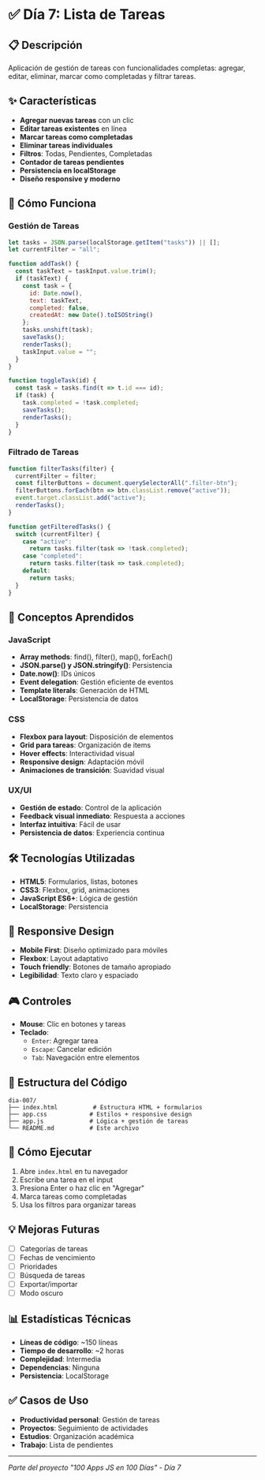 # ✅ Día 7: Lista de Tareas

## 📋 Descripción
Aplicación de gestión de tareas con funcionalidades completas: agregar, editar, eliminar, marcar como completadas y filtrar tareas.

## ✨ Características
- **Agregar nuevas tareas** con un clic
- **Editar tareas existentes** en línea
- **Marcar tareas como completadas**
- **Eliminar tareas individuales**
- **Filtros**: Todas, Pendientes, Completadas
- **Contador de tareas pendientes**
- **Persistencia en localStorage**
- **Diseño responsive y moderno**

## 🚀 Cómo Funciona

### Gestión de Tareas
```javascript
let tasks = JSON.parse(localStorage.getItem("tasks")) || [];
let currentFilter = "all";

function addTask() {
  const taskText = taskInput.value.trim();
  if (taskText) {
    const task = {
      id: Date.now(),
      text: taskText,
      completed: false,
      createdAt: new Date().toISOString()
    };
    tasks.unshift(task);
    saveTasks();
    renderTasks();
    taskInput.value = "";
  }
}

function toggleTask(id) {
  const task = tasks.find(t => t.id === id);
  if (task) {
    task.completed = !task.completed;
    saveTasks();
    renderTasks();
  }
}
```

### Filtrado de Tareas
```javascript
function filterTasks(filter) {
  currentFilter = filter;
  const filterButtons = document.querySelectorAll(".filter-btn");
  filterButtons.forEach(btn => btn.classList.remove("active"));
  event.target.classList.add("active");
  renderTasks();
}

function getFilteredTasks() {
  switch (currentFilter) {
    case "active":
      return tasks.filter(task => !task.completed);
    case "completed":
      return tasks.filter(task => task.completed);
    default:
      return tasks;
  }
}
```

## 🎯 Conceptos Aprendidos

### JavaScript
- **Array methods**: find(), filter(), map(), forEach()
- **JSON.parse() y JSON.stringify()**: Persistencia
- **Date.now()**: IDs únicos
- **Event delegation**: Gestión eficiente de eventos
- **Template literals**: Generación de HTML
- **LocalStorage**: Persistencia de datos

### CSS
- **Flexbox para layout**: Disposición de elementos
- **Grid para tareas**: Organización de items
- **Hover effects**: Interactividad visual
- **Responsive design**: Adaptación móvil
- **Animaciones de transición**: Suavidad visual

### UX/UI
- **Gestión de estado**: Control de la aplicación
- **Feedback visual inmediato**: Respuesta a acciones
- **Interfaz intuitiva**: Fácil de usar
- **Persistencia de datos**: Experiencia continua

## 🛠️ Tecnologías Utilizadas
- **HTML5**: Formularios, listas, botones
- **CSS3**: Flexbox, grid, animaciones
- **JavaScript ES6+**: Lógica de gestión
- **LocalStorage**: Persistencia

## 📱 Responsive Design
- **Mobile First**: Diseño optimizado para móviles
- **Flexbox**: Layout adaptativo
- **Touch friendly**: Botones de tamaño apropiado
- **Legibilidad**: Texto claro y espaciado

## 🎮 Controles
- **Mouse**: Clic en botones y tareas
- **Teclado**: 
  - `Enter`: Agregar tarea
  - `Escape`: Cancelar edición
  - `Tab`: Navegación entre elementos

## 🔧 Estructura del Código
```
dia-007/
├── index.html          # Estructura HTML + formularios
├── app.css            # Estilos + responsive design
├── app.js             # Lógica + gestión de tareas
└── README.md          # Este archivo
```

## 🚀 Cómo Ejecutar
1. Abre `index.html` en tu navegador
2. Escribe una tarea en el input
3. Presiona Enter o haz clic en "Agregar"
4. Marca tareas como completadas
5. Usa los filtros para organizar tareas

## 💡 Mejoras Futuras
- [ ] Categorías de tareas
- [ ] Fechas de vencimiento
- [ ] Prioridades
- [ ] Búsqueda de tareas
- [ ] Exportar/importar
- [ ] Modo oscuro

## 📊 Estadísticas Técnicas
- **Líneas de código**: ~150 líneas
- **Tiempo de desarrollo**: ~2 horas
- **Complejidad**: Intermedia
- **Dependencias**: Ninguna
- **Persistencia**: LocalStorage

## ✅ Casos de Uso
- **Productividad personal**: Gestión de tareas
- **Proyectos**: Seguimiento de actividades
- **Estudios**: Organización académica
- **Trabajo**: Lista de pendientes

---
*Parte del proyecto "100 Apps JS en 100 Días" - Día 7*
